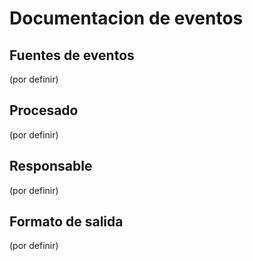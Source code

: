 # Documentacion de eventos

## Fuentes de eventos
(por definir)

## Procesado
(por definir)

## Responsable
(por definir)

## Formato de salida

(por definir)